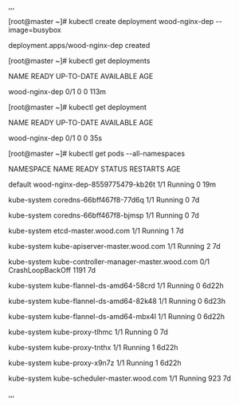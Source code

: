,,,

\[root@master ~\]\# kubectl create deployment wood-nginx-dep --image=busybox

deployment.apps/wood-nginx-dep created

\[root@master ~\]\# kubectl get deployments

NAME               READY   UP-TO-DATE   AVAILABLE   AGE

wood-nginx-dep     0/1     0            0           113m

\[root@master ~\]\# kubectl get deployment

NAME               READY   UP-TO-DATE   AVAILABLE   AGE

wood-nginx-dep   0/1     0            0           35s

\[root@master ~\]\# kubectl get pods --all-namespaces

NAMESPACE     NAME                                      READY   STATUS             RESTARTS   AGE

default       wood-nginx-dep-8559775479-kb26t           1/1     Running            0          19m

kube-system   coredns-66bff467f8-77d6q                  1/1     Running            0          7d

kube-system   coredns-66bff467f8-bjmsp                  1/1     Running            0          7d

kube-system   etcd-master.wood.com                      1/1     Running            1          7d

kube-system   kube-apiserver-master.wood.com            1/1     Running            2          7d

kube-system   kube-controller-manager-master.wood.com   0/1     CrashLoopBackOff   1191       7d

kube-system   kube-flannel-ds-amd64-58crd               1/1     Running            0          6d22h

kube-system   kube-flannel-ds-amd64-82k48               1/1     Running            0          6d23h

kube-system   kube-flannel-ds-amd64-mbx4l               1/1     Running            0          6d22h

kube-system   kube-proxy-tlhmc                          1/1     Running            0          7d

kube-system   kube-proxy-tnthx                          1/1     Running            1          6d22h

kube-system   kube-proxy-x9n7z                          1/1     Running            1          6d22h

kube-system   kube-scheduler-master.wood.com            1/1     Running            923        7d

,,,



